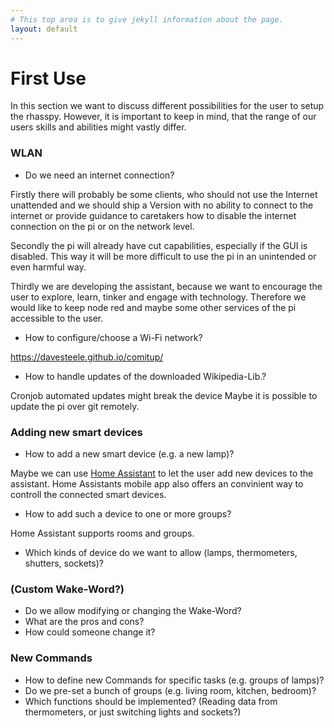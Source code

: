 ```yaml
---
# This top area is to give jekyll information about the page.
layout: default
---
```

# First Use
In this section we want to discuss different possibilities for the user to setup the rhasspy. However, it is important
 to keep in mind, that the range of our users skills and abilities might vastly differ.


### WLAN
- Do we need an internet connection?

Firstly there will probably be some clients, who should not use the Internet unattended and we should ship a Version
with no ability to connect to the internet or provide guidance to caretakers how to disable the internet connection on 
the pi or on the network level. 

Secondly the pi will already have cut capabilities, especially if the GUI is disabled. This way it will be more difficult
 to use the pi in an unintended or even harmful way.

Thirdly we are developing the assistant, because we want to encourage the user to explore, learn, tinker and engage with 
technology. Therefore we would like to keep node red and maybe some other services of the pi accessible to the user.

- How to configure/choose a Wi-Fi network?

https://davesteele.github.io/comitup/

- How to handle updates of the downloaded Wikipedia-Lib.? 

 Cronjob automated updates might break the device
Maybe it is possible to update the pi over git remotely.


### Adding new smart devices
- How to add a new smart device (e.g. a new lamp)?

Maybe we can use [Home Assistant](https://www.home-assistant.io/) to let the user add new devices to the assistant.
Home Assistants mobile app also offers an convinient way to controll the connected smart devices.

- How to add such a device to one or more groups?

Home Assistant supports rooms and groups. 

- Which kinds of device do we want to allow (lamps, thermometers, shutters, sockets)?  

### (Custom Wake-Word?)
- Do we allow modifying or changing the Wake-Word?
- What are the pros and cons?
- How could someone change it? 

### New Commands
- How to define new Commands for specific tasks (e.g. groups of lamps)?
- Do we pre-set a bunch of groups (e.g. living room, kitchen, bedroom)?
- Which functions should be implemented? (Reading data from thermometers, or just switching lights and sockets?)  
